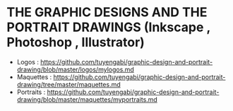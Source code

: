 # THE GRAPHIC DESIGNS AND THE PORTRAIT DRAWINGS (Inkscape , Photoshop , Illustrator)

* Logos : https://github.com/tuyengabi/graphic-design-and-portrait-drawing/blob/master/logos/mylogos.md
* Maquettes : https://github.com/tuyengabi/graphic-design-and-portrait-drawing/tree/master/maquettes.md
* Portraits : https://github.com/tuyengabi/graphic-design-and-portrait-drawing/blob/master/maquettes/myportraits.md
